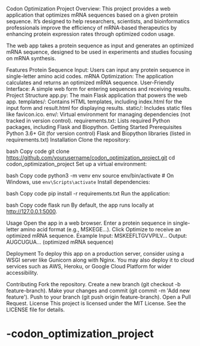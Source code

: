 Codon Optimization Project
Overview:
This project provides a web application that optimizes mRNA sequences based on a given protein sequence. It’s designed to help researchers, scientists, and bioinformatics professionals improve the efficiency of mRNA-based therapeutics by enhancing protein expression rates through optimized codon usage.

The web app takes a protein sequence as input and generates an optimized mRNA sequence, designed to be used in experiments and studies focusing on mRNA synthesis.

Features
Protein Sequence Input: Users can input any protein sequence in single-letter amino acid codes.
mRNA Optimization: The application calculates and returns an optimized mRNA sequence.
User-Friendly Interface: A simple web form for entering sequences and receiving results.
Project Structure
app.py: The main Flask application that powers the web app.
templates/: Contains HTML templates, including index.html for the input form and result.html for displaying results.
static/: Includes static files like favicon.ico.
env/: Virtual environment for managing dependencies (not tracked in version control).
requirements.txt: Lists required Python packages, including Flask and Biopython.
Getting Started
Prerequisites
Python 3.6+
Git (for version control)
Flask and Biopython libraries (listed in requirements.txt)
Installation
Clone the repository:

bash
Copy code
git clone https://github.com/yourusername/codon_optimization_project.git
cd codon_optimization_project
Set up a virtual environment:

bash
Copy code
python3 -m venv env
source env/bin/activate  # On Windows, use `env\Scripts\activate`
Install dependencies:

bash
Copy code
pip install -r requirements.txt
Run the application:

bash
Copy code
flask run
By default, the app runs locally at http://127.0.0.1:5000.

Usage
Open the app in a web browser.
Enter a protein sequence in single-letter amino acid format (e.g., MSKEGE...).
Click Optimize to receive an optimized mRNA sequence.
Example
Input: MSKEEFLTGVVPILV...
Output: AUGCUGUA... (optimized mRNA sequence)

Deployment
To deploy this app on a production server, consider using a WSGI server like Gunicorn along with Nginx. You may also deploy it to cloud services such as AWS, Heroku, or Google Cloud Platform for wider accessibility.

Contributing
Fork the repository.
Create a new branch (git checkout -b feature-branch).
Make your changes and commit (git commit -m 'Add new feature').
Push to your branch (git push origin feature-branch).
Open a Pull Request.
License
This project is licensed under the MIT License. See the LICENSE file for details.

# -codon_optimization_project
